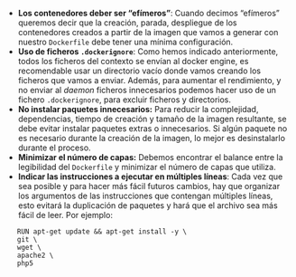 - **Los contenedores deber ser “efímeros”**: Cuando decimos “efímeros” queremos decir que la creación, parada, despliegue de los contenedores creados a partir de la imagen que vamos a generar con nuestro `Dockerfile` debe tener una mínima configuración.
- **Uso de ficheros `.dockerignore`**: Como hemos indicado anteriormente, todos los ficheros del contexto se envían al docker engine, es recomendable usar un directorio vacío donde vamos creando los ficheros que vamos a enviar. Además, para aumentar el rendimiento, y no enviar al *daemon* ficheros innecesarios podemos hacer uso de un fichero `.dockerignore`, para excluir ficheros y directorios.
- **No instalar paquetes innecesarios:** Para reducir la complejidad, dependencias, tiempo de creación y tamaño de la imagen resultante, se debe evitar instalar paquetes extras o innecesarios. Si algún paquete no es necesario durante la creación de la imagen, lo mejor es desinstalarlo durante el proceso.
- **Minimizar el número de capas:** Debemos encontrar el balance entre la legibilidad del `Dockerfile` y minimizar el número de capas que utiliza.
- **Indicar las instrucciones a ejecutar en múltiples líneas**: Cada vez que sea posible y para hacer más fácil futuros cambios, hay que organizar los argumentos de las instrucciones que contengan múltiples líneas, esto evitará la duplicación de paquetes y hará que el archivo sea más fácil de leer. Por ejemplo:

```
   RUN apt-get update && apt-get install -y \
   git \
   wget \
   apache2 \
   php5
```